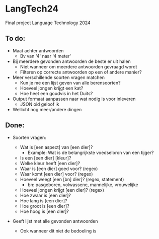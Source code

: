 # LangTech24
Final project Language Technology 2024

## To do:
- Maat achter antwoorden
  - Bv van '4' naar '4 meter'
- Bij meerdere gevonden antwoorden de beste er uit halen
  -  Niet wanneer om meerdere antwoorden gevraagd wordt
  -  Filteren op correcte antwoorden op een of andere manier?
- Meer verschillende soorten vragen matchen
  - Kun je me een lijst geven van alle berensoorten?
  - Hoeveel jongen krijgt een kat?
  - Hoe heet een goudvis in het Duits?
- Output formaat aanpassen naar wat nodig is voor inleveren
  - JSON oid geloof ik
- Wellicht nog meer/andere dingen

## Done:
- Soorten vragen:
  - Wat is [een aspect] van [een dier]?
    - Example: Wat is de belangrijkste voedselbron van een tijger?
  - Is een [een dier] [kleur]?
  - Welke kleur heeft [een dier]?
  - Waar is [een dier] goed voor? (regex)
  - Waar komt [een dier] voor? (regex)
  - Hoeveel weegt [een [bn] dier]? (regex, statement)
    - bn: pasgeboren, volwassene, mannelijke, vrouwelijke
  - Hoeveel jongen krijgt [een dier]? (regex)
  - Hoe zwaar is [een dier]?
  - Hoe lang is [een dier]?
  - Hoe groot is [een dier]?
  - Hoe hoog is [een dier]?

- Geeft lijst met alle gevonden antwoorden
  - Ook wanneer dit niet de bedoeling is
